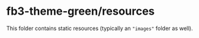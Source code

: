 # fb3-theme-green/resources

This folder contains static resources (typically an `"images"` folder as well).
